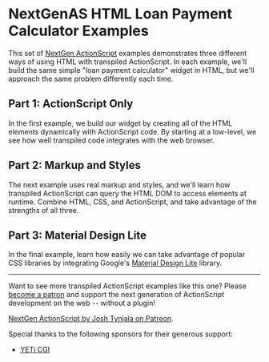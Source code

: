 # NextGenAS HTML Loan Payment Calculator Examples

This set of [NextGen ActionScript](http://nextgenactionscript.com/) examples demonstrates three different ways of using HTML with transpiled ActionScript. In each example, we'll build the same simple "loan payment calculator" widget in HTML, but we'll approach the same problem differently each time.

## Part 1: ActionScript Only

In the first example, we build our widget by creating all of the HTML elements dynamically with ActionScript code. By starting at a low-level, we see how well transpiled code integrates with the web browser.

## Part 2: Markup and Styles

The next example uses real markup and styles, and we'll learn how transpiled ActionScript can query the HTML DOM to access elements at runtime. Combine HTML, CSS, and ActionScript, and take advantage of the strengths of all three.

## Part 3: Material Design Lite

In the final example, learn how easily we can take advantage of popular CSS libraries by integrating Google's [Material Design Lite](https://getmdl.io/) library.

---

Want to see more transpiled ActionScript examples like this one? Please [become a patron](http://patreon.com/josht) and support the next generation of ActionScript development on the web -- without a plugin!

[NextGen ActionScript by Josh Tynjala on Patreon](http://patreon.com/josht).

Special thanks to the following sponsors for their generous support:

* [YETi CGI](http://yeticgi.com/)